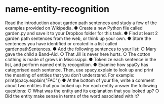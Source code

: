 # name-entity-recognition
Read the introduction about garden path sentences and study a few of
the examples provided on Wikipedia.
● Create a new Python file called garden.py and save it to your Dropbox
folder for this task.
● Find at least 2 garden path sentences from the web, or think up your own.
● Store the sentences you have identified or created in a list called
gardenpathSentences.
● Add the following sentences to your list:
○ Mary gave the child a Band-Aid.
○ That Jill is never here hurts.
○ The cotton clothing is made of grows in Mississippi.
● Tokenize each sentence in the list, and perform named entity recognition.
● Examine how spaCy has categorised each sentence. Then, use
spacy.explain to look up and print the meaning of entities that you don’t
understand. For example: print(spacy.explain("FAC"))
● At the bottom of your file, write a comment about two entities that you
looked up. For each entity answer the following questions:
○ What was the entity and its explanation that you looked up?
○ Did the entity make sense in terms of the word associated with it?
